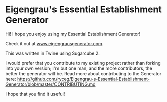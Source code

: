 # Eigengrau's Essential Establishment Generator

Hi! I hope you enjoy using my Essential Establishment Generator!

Check it out at www.eigengrausgenerator.com.

This was written in Twine using Sugarcube 2. 

I would prefer that you contribute to my existing project rather than forking into your own version; I'm but one man, and the more contributors, the better the generator will be. Read more about contributing to the Generator here: https://github.com/ryceg/Eigengrau-s-Essential-Establishment-Generator/blob/master/CONTRIBUTING.md 

I hope that you find it useful!
